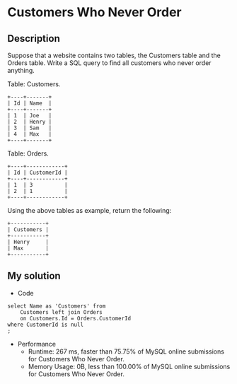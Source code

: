 # Customers Who Never Order

## Description
Suppose that a website contains two tables, 
the Customers table and the Orders table. Write a SQL query to find all customers who never order anything.

Table: Customers.
```
+----+-------+
| Id | Name  |
+----+-------+
| 1  | Joe   |
| 2  | Henry |
| 3  | Sam   |
| 4  | Max   |
+----+-------+
```
Table: Orders.
```
+----+------------+
| Id | CustomerId |
+----+------------+
| 1  | 3          |
| 2  | 1          |
+----+------------+
```
Using the above tables as example, return the following:
```
+-----------+
| Customers |
+-----------+
| Henry     |
| Max       |
+-----------+
```

## My solution
- Code
```
select Name as 'Customers' from 
    Customers left join Orders 
    on Customers.Id = Orders.CustomerId
where CustomerId is null
;
```

- Performance
  - Runtime: 267 ms, faster than 75.75% of MySQL online submissions for Customers Who Never Order.
  - Memory Usage: 0B, less than 100.00% of MySQL online submissions for Customers Who Never Order.
